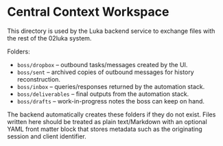 # Central Context Workspace

This directory is used by the Luka backend service to exchange files with the rest of the 02luka system.

Folders:
- `boss/dropbox` – outbound tasks/messages created by the UI.
- `boss/sent` – archived copies of outbound messages for history reconstruction.
- `boss/inbox` – queries/responses returned by the automation stack.
- `boss/deliverables` – final outputs from the automation stack.
- `boss/drafts` – work-in-progress notes the boss can keep on hand.

The backend automatically creates these folders if they do not exist. Files written here should be treated as plain text/Markdown with an optional YAML front matter block that stores metadata such as the originating session and client identifier.
